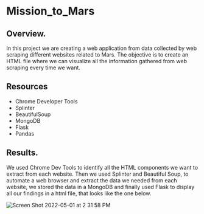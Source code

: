 # Mission_to_Mars

## Overview.
In this project we are creating a web application from data collected by web scraping different websites related to Mars. The objective is to create an HTML file where we can visualize all the information gathered from web scraping every time we want.

## Resources
* Chrome Developer Tools
* Splinter
* BeautifulSoup
* MongoDB
* Flask
* Pandas

## Results.
We used Chrome Dev Tools to identify all the HTML components we want to extract from each website. Then we used Splinter and Beautiful Soup, to automate a web browser and extract the data we needed from each website, we stored the data in a MongoDB and finally used Flask to display all our findings in a html file, that looks like the one below.

![Screen Shot 2022-05-01 at 2 31 58 PM](https://user-images.githubusercontent.com/43548929/166165405-84288d0e-f117-4bb1-aa30-40ae995c67d9.png)


